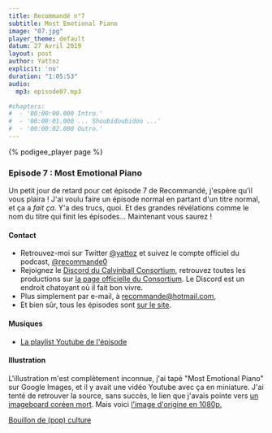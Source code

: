 ```yaml
---
title: Recommandé n°7
subtitle: Most Emotional Piano
image: "07.jpg"
player_theme: default
datum: 27 Avril 2019
layout: post
author: Yattoz
explicit: 'no'
duration: "1:05:53"
audio:
  mp3: episode07.mp3

#chapters:
#  - '00:00:00.000 Intro.'
#  - '00:00:01.000 ... Shoubidoubidoo ...'
#  - '00:00:02.000 Outro.'
---
```


{% podigee_player page %}

### Episode 7 : Most Emotional Piano

Un petit jour de retard pour cet épisode 7 de Recommandé, j'espère qu'il vous plaira ! J'ai voulu faire un épisode normal en partant d'un titre normal, et ça a *fait ça*. Y'a des trucs, quoi. Et des grandes révélations comme le nom du titre qui finit les épisodes... Maintenant vous saurez !


#### Contact

- Retrouvez-moi sur Twitter [@yattoz](https://twitter.com/yattoz) et suivez le compte officiel du podcast, [@recommande0](https://twitter.com/recommande0)
- Rejoignez le [Discord du Calvinball Consortium](https://discord.gg/4RnA9v7), retrouvez toutes les productions sur [la page officielle du Consortium](https://calvinballradio.wordpress.com/). Le Discord est un endroit chatoyant où il fait bon vivre.
- Plus simplement par e-mail, à [recommande@hotmail.com](mailto:recommande@hotmail.com),
- Et bien sûr, tous les épisodes sont [sur le site](https://recommande.duckdns.org).

#### Musiques

  * [La playlist Youtube de l'épisode](https://www.youtube.com/playlist?list=PLNjXbZkItxtYg8kHEY3p2sX5I5LcQ7M-I)

#### Illustration

L'illustration m'est complètement inconnue, j'ai tapé "Most Emotional Piano" sur Google Images, et il y avait une vidéo Youtube avec ça en miniature. J'ai tenté de retrouver la source, sans succès, le lien que j'avais pointe vers [un imageboard coréen mort](https://marumaru.in/?c=3/41/68&cat=%EB%A7%A4%EB%93%9C%EB%AC%B4%EB%B9%84&p=4&uid=205778). Mais voici [l'image d'origine en 1080p.](https://images3.imgbox.com/1e/65/TkXTSuj6_o.jpg)

[Bouillon de (pop) culture](https://www.youtube.com/watch?v=lTx3G6h2xyA)
